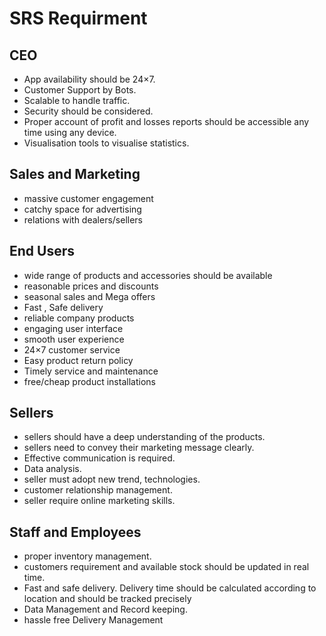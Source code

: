 # SRS Requirment

## CEO
- App availability should be 24×7.
- Customer Support by Bots.
- Scalable to handle traffic.
- Security should be considered.
- Proper account of profit and losses reports should be accessible any time using any device.
- Visualisation tools to visualise statistics.


## Sales and Marketing
- massive customer engagement
- catchy space for advertising
- relations with dealers/sellers


## End Users
- wide range of products and accessories should be available
- reasonable prices and discounts
- seasonal sales and Mega offers
- Fast , Safe delivery
- reliable company products
- engaging user interface
- smooth user experience
- 24×7 customer service
- Easy product return policy
- Timely service and maintenance
- free/cheap product installations 


## Sellers
- sellers should have a deep understanding of the products.
- sellers need to convey their marketing message clearly.
- Effective communication is required.
- Data analysis.
- seller must adopt new trend, technologies.
- customer relationship management.
- seller require online marketing skills.



## Staff and Employees
- proper inventory management.
- customers requirement and available stock should be updated in real time.
- Fast and safe delivery. Delivery time should be calculated according to location and should be tracked precisely 
- Data Management and Record keeping.
- hassle free Delivery Management


